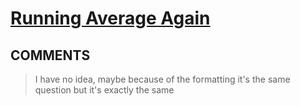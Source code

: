 # [Running Average Again](https://toph.co/p/running-average-again)

## __COMMENTS__

> I have no idea, maybe because of the formatting it's the same question but it's exactly the same

